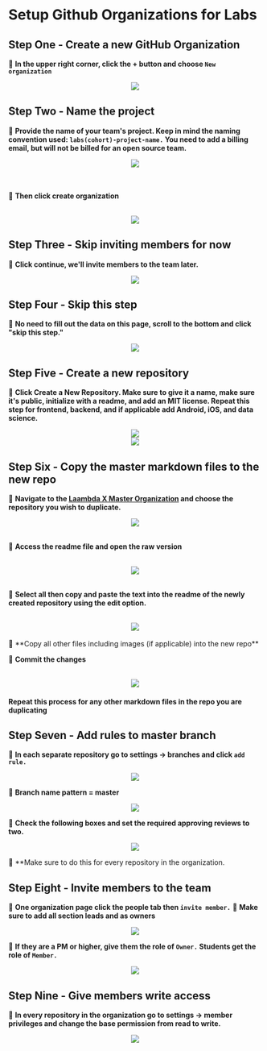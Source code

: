 # Setup Github Organizations for Labs

## Step One - Create a new GitHub Organization

📌 **In the upper right corner, click the + button and choose `New organization`**

<div align="center"><img src="./images/step1.png" ></div>

## Step Two - Name the project

📌 **Provide the name of your team's project. Keep in mind the naming convention used: `labs(cohort)-project-name.` You need to add a billing email, but will not be billed for an open source team.**

<div align="center"><img src="./images/step2.png" ></div>
</br>
</br>

📌 **Then click create organization**
</br>
</br>

<div align="center"><img src="./images/step2_1.png" ></div>

</center>

## Step Three - Skip inviting members for now

📌 **Click continue, we'll invite members to the team later.**

<div align="center"><img src="./images/step3.png"></div>

## Step Four - Skip this step

📌 **No need to fill out the data on this page, scroll to the bottom and click "skip this step."**

<div align="center"><img src="./images/step4.png"></div>

## Step Five - Create a new repository

📌 **Click Create a New Repository. Make sure to give it a name, make sure it's public, initialize with a readme, and add an MIT license. Repeat this step for frontend, backend, and if applicable add Android, iOS, and data science.**

<div align="center"><img src="./images/step5.png"></div>

<div align="center"><img src="./images/step5-1.png"></div>

## Step Six - Copy the master markdown files to the new repo

📌 **Navigate to the [Laambda X Master Organization](https://github.com/Lambda-X-Master) and choose the repository you wish to duplicate.**

<div align="center"><img src="./images/step6.png"></div>
<br>

📌 **Access the readme file and open the raw version**

<br>

<div align="center"><img src="./images/step6-1.png"></div>
<br>

📌 **Select all then copy and paste the text into the readme of the newly created repository using the edit option.**

<br>

<div align="center"><img src="./images/step6-2.png"></div>
<br>
📌 **Copy all other files including images (if applicable) into the new repo**

📌 **Commit the changes**

<br>

<div align="center"><img src="./images/step6-3.png"></div>

#### Repeat this process for any other markdown files in the repo you are duplicating

## Step Seven - Add rules to master branch

📌 **In each separate repository go to settings -> branches and click `add rule.`**

<div align="center"><img src="./images/step7.png"></div>

📌 **Branch name pattern = master**

<div align="center"><img src="./images/step7-1.png"></div>

📌 **Check the following boxes and set the required approving reviews to two.**

<div align="center"><img src="./images/step7-2.png"></div>

📌 **Make sure to do this for every repository in the organization.

## Step Eight - Invite members to the team

📌 **One organization page click the people tab then `invite member.`**
📌 **Make sure to add all section leads and as owners**

<div align="center"><img src="./images/step8.png"></div>

📌 **If they are a PM or higher, give them the role of `Owner.` Students get the role of `Member.`**

<div align="center"><img src="./images/step8-1.png"></div>

## Step Nine - Give members write access

📌 **In every repository in the organization go to settings -> member privileges and change the base permission from read to write.**

<div align="center"><img src="./images/step9.png"></div>
